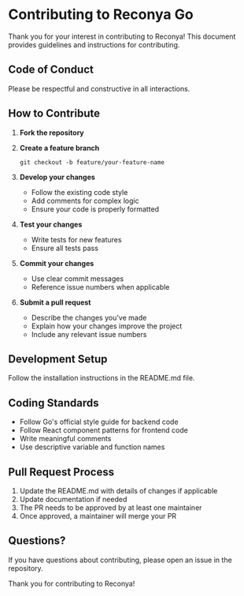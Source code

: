 # Contributing to Reconya Go

Thank you for your interest in contributing to Reconya! This document provides guidelines and instructions for contributing.

## Code of Conduct

Please be respectful and constructive in all interactions. 

## How to Contribute

1. **Fork the repository**
2. **Create a feature branch**
   ```
   git checkout -b feature/your-feature-name
   ```
3. **Develop your changes**
   - Follow the existing code style
   - Add comments for complex logic
   - Ensure your code is properly formatted
   
4. **Test your changes**
   - Write tests for new features
   - Ensure all tests pass
   
5. **Commit your changes**
   - Use clear commit messages
   - Reference issue numbers when applicable
   
6. **Submit a pull request**
   - Describe the changes you've made
   - Explain how your changes improve the project
   - Include any relevant issue numbers

## Development Setup

Follow the installation instructions in the README.md file.

## Coding Standards

- Follow Go's official style guide for backend code
- Follow React component patterns for frontend code
- Write meaningful comments
- Use descriptive variable and function names

## Pull Request Process

1. Update the README.md with details of changes if applicable
2. Update documentation if needed
3. The PR needs to be approved by at least one maintainer
4. Once approved, a maintainer will merge your PR

## Questions?

If you have questions about contributing, please open an issue in the repository.

Thank you for contributing to Reconya!
